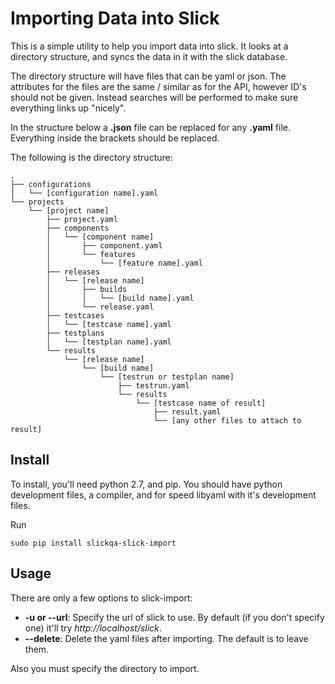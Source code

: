 Importing Data into Slick
=========================

This is a simple utility to help you import data into slick.  It looks at a directory structure,
and syncs the data in it with the slick database.

The directory structure will have files that can be yaml or json.  The attributes for the files are
the same / similar as for the API, however ID's should not be given.  Instead searches will be
performed to make sure everything links up "nicely".

In the structure below a **.json** file can be replaced for any **.yaml** file. Everything
inside the brackets should be replaced.

The following is the directory structure:

    .
    ├── configurations
    │   └── [configuration name].yaml
    └── projects
        └── [project name]
            ├── project.yaml
            ├── components
            │   └── [component name]
            │       ├── component.yaml
            │       └── features
            │           └── [feature name].yaml
            ├── releases
            │   └── [release name]
            │       ├── builds
            │       │   └── [build name].yaml
            │       └── release.yaml
            ├── testcases
            │   └── [testcase name].yaml
            ├── testplans
            │   └── [testplan name].yaml
            └── results
                └── [release name]
                    └── [build name]
                        └── [testrun or testplan name]
                            ├── testrun.yaml
                            └── results
                                └── [testcase name of result]
                                    ├── result.yaml
                                    └── [any other files to attach to result]
    
Install
-------

To install, you'll need python 2.7, and pip.  You should have python development files,
a compiler, and for speed libyaml with it's development files.

Run

    sudo pip install slickqa-slick-import

Usage
-----

There are only a few options to slick-import:

  * **-u or --url**: Specify the url of slick to use.  By default (if you don't specify one) it'll try *http://localhost/slick*.
  * **--delete**: Delete the yaml files after importing.  The default is to leave them.

Also you must specify the directory to import.
